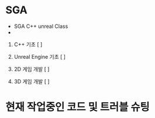 # SGA

- SGA C++ unreal Class
- 
1. C++ 기초 [ ]

2. Unreal Engine 기초  [ ]

3. 2D 게임 개발  [ ]

4. 3D 게임 개발  [ ]

# 현재 작업중인 코드 및 트러블 슈팅   

